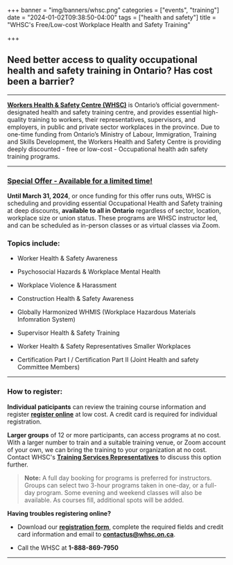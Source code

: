 +++
banner = "img/banners/whsc.png"
categories = ["events", "training"]
date = "2024-01-02T09:38:50-04:00"
tags = ["health and safety"]
title = "WHSC's Free/Low-cost Workplace Health and Safety Training"

+++

## Need better access to quality occupational health and safety training in Ontario? Has cost been a barrier? 

---

**[Workers Health & Safety Centre (WHSC)](https://www.whsc.on.ca/home)** is Ontario’s official government-designated health and safety training centre, and provides essential high-quality training to workers, their representatives, supervisors, and employers, in public and private sector workplaces in the province. Due to one-time funding from Ontario’s Ministry of Labour, Immigration, Training and Skills Development, the Workers Health and Safety Centre is providing deeply discounted - free or low-cost - Occupational health adn safety training programs.

---
### [Special Offer - Available for a limited time!](https://www.whsc.on.ca/Training/Training-Registration/Low-Cost-No-Cost-Training-Courses)

**Until March 31, 2024**, or once funding for this offer runs outs, WHSC is scheduling and providing essential Occupational Health and Safety training at deep discounts, **available to all in Ontario** regardless of sector, location, workplace size or union status. These programs are WHSC instructor led, and can be scheduled as in-person classes or as virtual classes via Zoom.

### Topics include: 

* Worker Health & Safety Awareness
  
* Psychosocial Hazards & Workplace Mental Health

* Workplace Violence & Harassment

* Construction Health & Safety Awareness

* Globally Harmonized WHMIS (Workplace Hazardous Materials Infomration System)

* Supervisor Health & Safety Training

* Worker Health & Safety Representatives Smaller Workplaces

* Certification Part I / Certification Part II (Joint Health and safety Committee Members)

---

### How to register:

**Individual paticipants** can review the training course information and register [**register online**](https://www.whsc.on.ca/Training/Training-Registration/Low-Cost-No-Cost-Training-Courses) at low cost. A credit card is required for individual registration.

**Larger groups** of 12 or more participants, can access programs at no cost. 
With a larger number to train and a suitable training venue, or Zoom account of your own, we can bring the training to your organization at no cost. Contact WHSC's [**Training Services Representatives**](https://www.whsc.on.ca/getattachment/Training/Training-Registration/Deeply-Discounted-Workplace-Health-and-Safety-Trai/WHSC_ContactUs_TrainingRepList_Jan2024.pdf.aspx?lang=en-CA) to discuss this option further.

> **Note:** A full day booking for programs is preferred for instructors. Groups can select two 3-hour programs taken in one-day, or a full-day program. Some evening and weekend classes will also be available. As courses fill, additional spots will be added.

**Having troubles registering online?** 

* Download our [**registration form**](https://www.whsc.on.ca/Files/Training/WHSC-Web_LC-Training-Registration-Fillable-Form_Oct-23.aspx), complete the required fields and credit card information and email to [**contactus@whsc.on.ca**](Mailto:contactus@whsc.on.ca).

* Call the WHSC at **1-888-869-7950**
---
 

